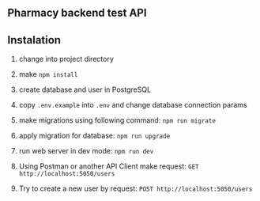 ## Pharmacy backend test API

## Instalation

1) change into project directory

2) make `npm install` 

3) create database and user in PostgreSQL

4) copy `.env.example` into `.env` and change database connection params

5) make migrations using following command: `npm run migrate`

6) apply migration for database: `npm run upgrade`

7) run web server in dev mode: `npm run dev`

8) Using Postman or another API Client make request: `GET http://localhost:5050/users`

9) Try to create a new user by request: `POST http://localhost:5050/users`
